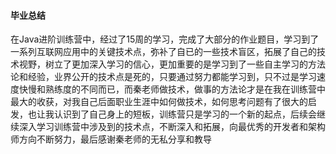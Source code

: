 #### 毕业总结

在Java进阶训练营中，经过了15周的学习，完成了大部分的作业题目，学习到了一系列互联网应用中的关键技术点，弥补了自已的一些技术盲区，拓展了自己的技术视野，树立了更加深入学习的信心，更加重要的是学习到了一些自主学习的方法论和经验，业界公开的技术点是死的，只要通过努力都能学习到，只不过是学习速度快慢和熟练度的不同而已，而秦老师做技术，做事的方法论才是在我在训练营中最大的收获，对我自己后面职业生涯中如何做技术，如何思考问题有了很大的启发，也让我认识到了自己身上的短板，训练营只是学习的一个新的起点，后续会继续深入学习训练营中涉及到的技术点，不断深入和拓展，向最优秀的开发者和架构师方向不断努力，最后感谢秦老师的无私分享和教导

